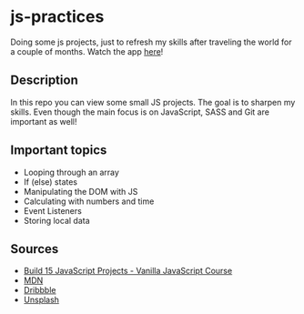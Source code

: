 # js-practices
Doing some js projects, just to refresh my skills after traveling the world for a couple of months.
Watch the app [here](https://jenniferslagt.github.io/js-practices/)!


## Description
In this repo you can view some small JS projects. The goal is to sharpen my skills. Even though the main focus is on JavaScript, SASS and Git are important as well!

## Important topics
* Looping through an array
* If (else) states
* Manipulating the DOM with JS
* Calculating with numbers and time
* Event Listeners
* Storing local data


## Sources
* [Build 15 JavaScript Projects - Vanilla JavaScript Course](https://www.youtube.com/watch?v=3PHXvlpOkf4&t=110s)
* [MDN](https://developer.mozilla.org/en-US/)
* [Dribbble](https://dribbble.com/)
* [Unsplash](https://unsplash.com/)
